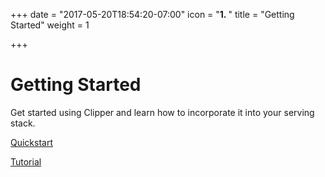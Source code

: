 +++
date = "2017-05-20T18:54:20-07:00"
icon = "<b>1. </b>"
title = "Getting Started"
weight = 1

+++

# Getting Started

Get started using Clipper and learn how to incorporate it into your serving stack.

[Quickstart](quickstart)

[Tutorial](tutorial)
